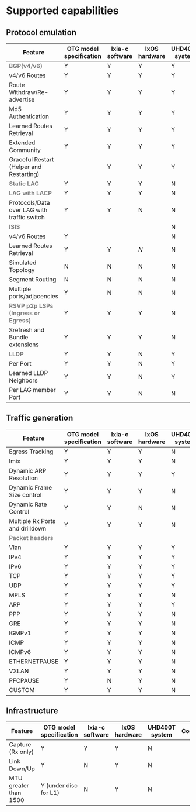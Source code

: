 # Supported capabilities

## Protocol emulation

| Feature  | OTG model specification | Ixia-c software | IxOS hardware | UHD400T system | Comments  |
|---|---|---|---|---|---|
| <span style="color: grey;">**BGP(v4/v6)**</span>  | Y  | Y  |  Y | Y  |   |
|  v4/v6  Routes   | Y  |  Y |  Y | Y  |   |
|  Route Withdraw/Re-advertise | Y  | Y  | Y  | Y  |   |
|  Md5 Authentication  |  Y  |  Y |  Y | Y  |  |
|  Learned Routes Retrieval | Y  | Y  | Y  |  Y |   |
|  Extended Community  |  Y |  Y | Y  | Y  |   |
|  Graceful Restart (Helper and Restarting) |   | Y  | Y  |  Y |   |
| <span style="color: grey;">**Static LAG**</span>   | Y  | Y  | Y  |  N |   |
| <span style="color: grey;">**LAG with LACP**</span>  | Y  | Y  | Y  |  N |   |
| Protocols/Data over LAG with traffic switch   | Y  |  Y |  N |  N |   |
| <span style="color: grey;">**ISIS**</span> |   |   |   |  N |   |
|  v4/v6 Routes  | Y  |   |   |  N |   |
|  Learned Routes Retrieval |  Y | Y  | _N_  | N  |   |
|  Simulated Topology | N |  N | N  | N  |    |
|  Segment Routing  | N  |  N | N  | N |   |
| Multiple ports/adjacencies  |  Y | N  | N  |  N |   |
| <span style="color: grey;">**RSVP p2p LSPs (Ingress or Egress)**</span>  | Y  |  Y | Y  |  N |  |
|  Srefresh and Bundle extensions | Y  | Y  | Y  | N  |   |
|  <span style="color: grey;">**LLDP**</span> |  Y | Y  |  N |  Y |   |
|   Per Port | Y  | Y  | N | Y  |   |
|  Learned LLDP Neighbors | Y  | Y  | N  |  Y |   |
| Per LAG member Port  | Y  |  Y |  N |  N |   |

## Traffic generation

| Feature  | OTG model specification | Ixia-c software | IxOS hardware | UHD400T system | Comments  |
|---|---|---|---|---|---|
|  Egress Tracking | Y  |  Y | Y  |  N |   |
| Imix  | Y  |  Y |  Y |  N |   |
| Dynamic ARP Resolution  | Y  | Y  | Y  |  Y |   |
|  Dynamic Frame Size control | Y  |  Y |  Y |  N |   |
| Dynamic Rate Control  | Y  |  Y |  N |  N |   |
|  Multiple Rx Ports and drilldown  | Y  | Y  |   Y|  N |   |
| <span style="color: grey;">**Packet headers**</span>  |   |   |   |   |   |
| Vlan  | Y  | Y  | Y  | Y  |   |
| IPv4  |  Y | Y  | Y  | Y  |   |
| IPv6  | Y  |  Y | Y  | Y  |   |
| TCP  |  Y |  Y | Y  | Y  |   |
| UDP  |  Y | Y  | Y  | Y  |   |
|  MPLS |  Y | Y  | Y  | N  |   |
|  ARP |  Y | Y  |  Y | Y  |   |
|  PPP |  Y |  Y |  Y | N  |   |
|   GRE| Y  | Y  | Y  |  N |   |
|IGMPv1   | Y  | Y  | Y  | N  |   |
|  ICMP | Y  | Y  |  Y |N   |   |
|  ICMPv6 |  Y | Y  | Y  | N  |   |
| ETHERNETPAUSE  | Y  | Y  |  Y |  N |   |
|  VXLAN | Y  |  Y |  Y | N  |   |
|  PFCPAUSE | Y  | N  |  Y |  N |   |
|  CUSTOM |  Y | Y  |  Y |  N |   |

## Infrastructure

| Feature  | OTG model specification | Ixia-c software | IxOS hardware | UHD400T system | Comments  |
|---|---|---|---|---|---|
|  Capture (Rx only) |  Y |  Y | Y  |  N |   |
|  Link Down/Up  | Y  |  N |  Y | N  |   |
|  MTU greater than 1500 | Y (under disc for L1)  |  N |  Y | N  |   |
